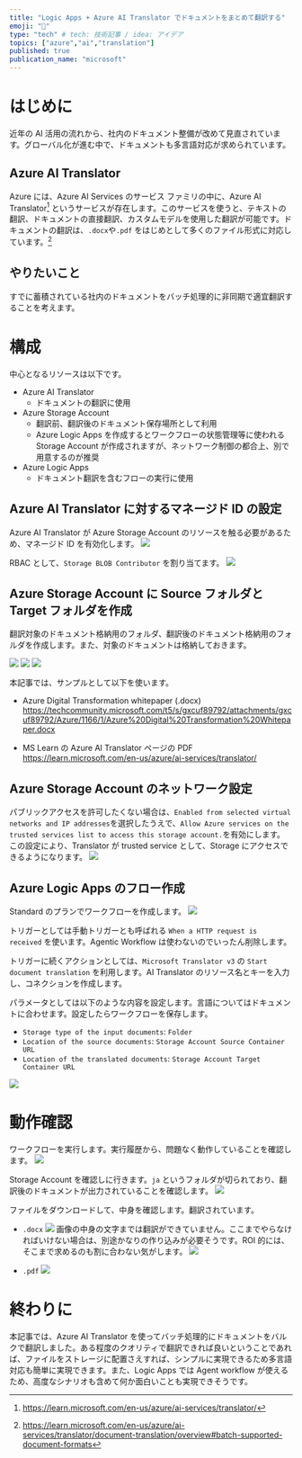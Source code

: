 ```yaml
---
title: "Logic Apps + Azure AI Translator でドキュメントをまとめて翻訳する"
emoji: "🐯"
type: "tech" # tech: 技術記事 / idea: アイデア
topics: ["azure","ai","translation"]
published: true
publication_name: "microsoft"
---
```


# はじめに
近年の AI 活用の流れから、社内のドキュメント整備が改めて見直されています。グローバル化が進む中で、ドキュメントも多言語対応が求められています。

## Azure AI Translator
Azure には、Azure AI Services のサービス ファミリの中に、Azure AI Translator[^1] というサービスが存在します。このサービスを使うと、テキストの翻訳、ドキュメントの直接翻訳、カスタムモデルを使用した翻訳が可能です。ドキュメントの翻訳は、`.docx`や`.pdf` をはじめとして多くのファイル形式に対応しています。[^2]

[^1]: https://learn.microsoft.com/en-us/azure/ai-services/translator/
[^2]: https://learn.microsoft.com/en-us/azure/ai-services/translator/document-translation/overview#batch-supported-document-formats

## やりたいこと
すでに蓄積されている社内のドキュメントをバッチ処理的に非同期で適宜翻訳することを考えます。

# 構成
中心となるリソースは以下です。
- Azure AI Translator
    - ドキュメントの翻訳に使用
- Azure Storage Account
    - 翻訳前、翻訳後のドキュメント保存場所として利用
    - Azure Logic Apps を作成するとワークフローの状態管理等に使われる Storage Account が作成されますが、ネットワーク制御の都合上、別で用意するのが推奨
- Azure Logic Apps
    - ドキュメント翻訳を含むフローの実行に使用 

## Azure AI Translator に対するマネージド ID の設定
Azure AI Translator が Azure Storage Account のリソースを触る必要があるため、マネージド ID を有効化します。
![](/images/20250717-docstrans/01.png)

RBAC として、`Storage BLOB Contributor` を割り当てます。
![](/images/20250717-docstrans/02.png)

## Azure Storage Account に Source フォルダと Target フォルダを作成
翻訳対象のドキュメント格納用のフォルダ、翻訳後のドキュメント格納用のフォルダを作成します。また、対象のドキュメントは格納しておきます。

![](/images/20250717-docstrans/03.png)
![](/images/20250717-docstrans/04.png)
![](/images/20250717-docstrans/05.png)

本記事では、サンプルとして以下を使います。
- Azure Digital Transformation whitepaper (.docx)
https://techcommunity.microsoft.com/t5/s/gxcuf89792/attachments/gxcuf89792/Azure/1166/1/Azure%20Digital%20Transformation%20Whitepaper.docx

- MS Learn の Azure AI Translator ページの PDF
https://learn.microsoft.com/en-us/azure/ai-services/translator/

## Azure Storage Account のネットワーク設定
パブリックアクセスを許可したくない場合は、`Enabled from selected virtual networks and IP addresses`を選択したうえで、`Allow Azure services on the trusted services list to access this storage account.`を有効にします。この設定により、Translator が trusted service として、Storage にアクセスできるようになります。
![](/images/20250717-docstrans/06.png)

## Azure Logic Apps のフロー作成
Standard のプランでワークフローを作成します。
![](/images/20250717-docstrans/07.png)

トリガーとしては手動トリガーとも呼ばれる `When a HTTP request is received` を使います。Agentic Workflow は使わないのでいったん削除します。

トリガーに続くアクションとしては、`Microsoft Translator v3` の `Start document translation` を利用します。AI Translator のリソース名とキーを入力し、コネクションを作成します。

パラメータとしては以下のような内容を設定します。言語についてはドキュメントに合わせます。設定したらワークフローを保存します。
- `Storage type of the input documents`: `Folder`
- `Location of the source documents`: `Storage Account Source Container URL`
- `Location of the translated documents`: `Storage Account Target Container URL`

![](/images/20250717-docstrans/08.png)

# 動作確認
ワークフローを実行します。実行履歴から、問題なく動作していることを確認します。
![](/images/20250717-docstrans/09.png)

Storage Account を確認しに行きます。`ja` というフォルダが切られており、翻訳後のドキュメントが出力されていることを確認します。
![](/images/20250717-docstrans/10.png)

ファイルをダウンロードして、中身を確認します。翻訳されています。
- `.docx`
![](/images/20250717-docstrans/11.png)
画像の中身の文字までは翻訳ができていません。ここまでやらなければいけない場合は、別途かなりの作り込みが必要そうです。ROI 的には、そこまで求めるのも割に合わない気がします。
![](/images/20250717-docstrans/12.png)

- `.pdf`
![](/images/20250717-docstrans/13.png)

# 終わりに
本記事では、Azure AI Translator を使ってバッチ処理的にドキュメントをバルクで翻訳しました。ある程度のクオリティで翻訳できれば良いということであれば、ファイルをストレージに配置さえすれば、シンプルに実現できるため多言語対応も簡単に実現できます。また、Logic Apps では Agent workflow が使えるため、高度なシナリオも含めて何か面白いことも実現できそうです。